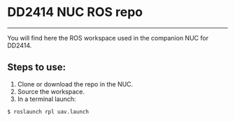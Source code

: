 # DD2414 NUC ROS repo
---

You will find here the ROS workspace used in the companion NUC for DD2414.

Steps to use:
---

 1. Clone or download the repo in the NUC.
 2. Source the workspace.
 3. In a terminal launch:
 
  ```bash
  $ roslaunch rpl uav.launch
  ```
